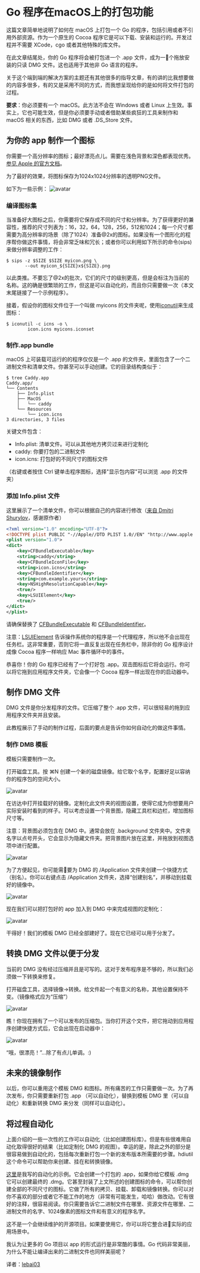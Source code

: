 # Go 程序在macOS上的打包功能

这篇文章简单地说明了如何在 macOS 上打包一个 Go 的程序，包括引用或者不引用外部资源。作为一个原生的 Cocoa 程序它是可以下载、安装和运行的。开发过程并不需要 XCode，cgo 或者其他特殊的库文件。

在此文章结尾处，你的 Go 程序将会被打包进一个 .app 文件，成为一个拖放安装的只读 DMG 文件。这也适用于其他非 Go 语言的程序。

关于这个端到端的解决方案的主题还有其他很多的指导文章，有的讲的比我想要做的内容多很多，有的又是采用不同的方式，而我想呈现给你的是如何将文件打包的过程。

**要求**：你必须要有一个 macOS。此方法不会在 Windows 或者 Linux 上生效。事实上，它也可能生效，但是你必须要手动或者借助某些疯狂的工具来制作和 macOS 相关的东西，比如 DMG 或者 .DS_Store 文件。

## 为你的 app 制作一个图标

你需要一个高分辨率的图标；最好漂亮点儿。需要在浅色背景和深色都表现优秀。[参见 Apple 的官方文档](https://developer.apple.com/library/content/documentation/GraphicsAnimation/Conceptual/HighResolutionOSX/Optimizing/Optimizing.html)。

为了最好的效果，将图标保存为1024x1024分辨率的透明PNG文件。

如下为一些示例：
![avatar](https://cdn-images-1.medium.com/max/1600/1*mkjupBSMshRIeig5YgOGeA.png)

### 编译图标集

当准备好大图标之后，你需要将它保存成不同的尺寸和分辨率。为了获得更好的兼容性，推荐的尺寸列表为：16，32，64，128，256，512和1024；每一个尺寸都需要为高分辨率的场景（除了1024）准备@2x的图标。如果没有一个图形化的程序帮你做这件事情，将会非常乏味和冗长；或者你可以利用如下所示的命令(sips)来做分辨率调整的工作：

```shell
$ sips -z $SIZE $SIZE myicon.png \
       --out myicon_${SIZE}x${SIZE}.png
```

以此类推。不要忘了@2x的批次，它们的尺寸的级别更高，但是会标注为当前的名称。这的确是很繁琐的工作，但这是可以自动化的，而且你只需要做一次（本文末尾链接了一个示例程序）。

接着，假设你的图标文件位于一个叫做 myicons 的文件夹呢，使用[iconutil](https://developer.apple.com/library/content/documentation/GraphicsAnimation/Conceptual/HighResolutionOSX/Optimizing/Optimizing.html#//apple_ref/doc/uid/TP40012302-CH7-SW2)来生成图标：

```shell
$ iconutil -c icns -o \
        icon.icns myicons.iconset
```

### 制作.app bundle

macOS 上可装载可运行的的程序仅仅是一个 .app 的文件夹，里面包含了一个二进制文件和清单文件。你甚至可以手动创建。它的目录结构类似于：

```shell
$ tree Caddy.app
Caddy.app/
└── Contents
    ├── Info.plist
    ├── MacOS
    │   └── caddy
    └── Resources
        └── icon.icns
3 directories, 3 files
```

关键文件包含：

+ Info.plist: 清单文件。可以从其他地方拷贝过来进行定制化
+ caddy: 你要打包的二进制文件
+ icon.icns: 打包好的不同尺寸的图标文件
  
（右键或者按住 Ctrl 键单击程序图标，选择"显示包内容"可以浏览 .app 的文件夹）

### 添加 Info.plist 文件

这里展示了一个清单文件，你可以根据自己的内容进行修改（[来自 Dmitri Shurylov](https://github.com/shurcooL/trayhost)，感谢原作者）

```xml
<?xml version="1.0" encoding="UTF-8"?>
<!DOCTYPE plist PUBLIC "-//Apple//DTD PLIST 1.0//EN" "http://www.apple.com/DTDs/PropertyList-1.0.dtd">
<plist version="1.0">
<dict>
    <key>CFBundleExecutable</key>
    <string>caddy</string>
    <key>CFBundleIconFile</key>
    <string>icon.icns</string>
    <key>CFBundleIdentifier</key>
    <string>com.example.yours</string>
    <key>NSHighResolutionCapable</key>
    <true/>
    <key>LSUIElement</key>
    <true/>
</dict>
</plist>
```

请确保替换了 [CFBundleExecutable](https://developer.apple.com/library/content/documentation/General/Reference/InfoPlistKeyReference/Articles/CoreFoundationKeys.html) 和 [CFBundleIdentifier](https://developer.apple.com/library/content/documentation/General/Reference/InfoPlistKeyReference/Articles/CoreFoundationKeys.html)。

注意：[LSUIElement](https://developer.apple.com/library/content/documentation/General/Reference/InfoPlistKeyReference/Articles/LaunchServicesKeys.html) 告诉操作系统你的程序是一个代理程序，所以他不会出现在任务栏。这非常重要，否则它将一直反复出现在任务栏中，除非你的 Go 程序设计成像 Cocoa 程序一样响应 Mac 事件循环中的事件。

恭喜你！你的 Go 程序已经有了一个打好包 .app。双击图标后它将会运行。你可以将它拖到应用程序文件夹，它会像一个 Cocoa 程序一样出现在你的启动器中。

## 制作 DMG 文件

DMG 文件是你分发程序的文件。它压缩了整个 .app 文件，可以很轻易的拖到应用程序文件夹并且安装。

此教程展示了手动的制作过程，后面的要点是告诉你如何自动化的做这件事情。

### 制作 DMB 模板

模板只需要制作一次。

打开磁盘工具。按 ⌘N 创建一个新的磁盘镜像。给它取个名字，配置好足以容纳你的程序包的空间大小。

![avatar](https://cdn-images-1.medium.com/max/1600/1*rO9e4cFTfTzXBQ0D8LxQCA.png)

在访达中打开挂载好的镜像。定制化此文件夹的视图设置，使得它成为你想要用户实际安装时看到的样子。可以考虑设置一个背景图，隐藏工具栏和边栏，增加图标尺寸等。

注意：背景图必须包含在 DMG 中。通常会放在 .background 文件夹中。文件夹名字以点号开头，它会显示为隐藏文件夹。把背景图片放在这里，并拖放到视图选项中进行配置。

![avatar](https://cdn-images-1.medium.com/max/1600/1*qzpZx2dLRwPx512cwg7wFw.png)

为了方便起见，你可能需要为 DMG 的 /Application 文件夹创建一个快捷方式（别名）。你可以右键点击 /Application 文件夹，选择“创建别名”，并移动到挂载好的镜像中。

![avatar](https://cdn-images-1.medium.com/max/1600/1*l_HUQOaTn0wcLn4_ra1TYA.png)

现在我们可以把打包好的 app 加入到 DMG 中来完成视图的定制化：

![avatar](https://cdn-images-1.medium.com/max/1600/1*V6kph-_2sssyiNunpZbHDA.png)

干得好！我们的模板 DMG 已经全部建好了。现在它已经可以用于分发了。

## 转换 DMG 文件以便于分发

当前的 DMG 没有经过压缩并且是可写的。这对于发布程序是不够的，所以我们必须做一下转换来修复。

打开磁盘工具，选择镜像->转换。给文件起一个有意义的名称，其他设置保持不变。（镜像格式应为“压缩”）

![avatar](https://cdn-images-1.medium.com/max/1600/1*uxqjWX3KB-lF2aygP7DE4g.png)

瞧！你现在拥有了一个可以发布的压缩包。当你打开这个文件，把它拖动到应用程序创建快捷方式后，它会出现在启动器中：

![avatar](https://cdn-images-1.medium.com/max/1600/1*FjElRMx9BB4bKL9HVvmCsw.png)

“哦，很漂亮！”...除了有点儿单调。:)

## 未来的镜像制作

以后，你可以重用这个模板 DMG 和图标。所有痛苦的工作只需要做一次。为了再次发布，你只需要重新打包 .app （可以自动化），替换到模板 DMG 里（可以自动化）和重新转换 DMG 来分发（同样可以自动化）。

## 将过程自动化

上面介绍的一些一次性的工作可以自动化（比如创建图标库）。但是有些很难用自动化取得很好的结果（比如定制化 DMG 的视图）。幸运的是，除此之外的部分是很容易做到自动化的，包括每次重新打包一个新的发布版本所需要的步骤。hdiutil 这个命令可以帮助你来创建、挂在和转换镜像。

[这里](https://gist.github.com/mholt/11008646c95d787c30806d3f24b2c844)是我写的自动化的示例。它会创建一个打包的 .app，如果你给它模板 .dmg 它可以创建最终的 .dmg。它甚至封装了上文所述的创建图标的命令，可以帮你创建全部的不同尺寸的图标。它做了所有的拷贝、挂载、卸载和镜像转换。你可以对你不喜欢的部分或者它不能工作的地方（非常有可能发生，哈哈）做改动。它有很好的注释，很容易阅读。你只需要告诉它二进制文件在哪里、资源文件在哪里、二进制文件的名字、1024像素的图标文件和有意义的程序名字。

这不是一个会继续维护的开源项目。如果要使用它，你可以将它整合进实际的应用场景中。

我认为让更多的 Go 项目以 app 的形式运行是非常酷的事情。Go 代码非常美丽，为什么不能让编译出来的二进制文件也同样美丽呢？

译者：[lebai03](https://github.com/lebai03)